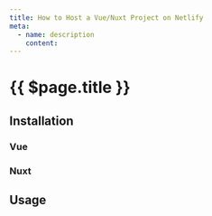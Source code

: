 ```yaml
---
title: How to Host a Vue/Nuxt Project on Netlify
meta:
  - name: description
    content: 
---
```


# {{ $page.title }}

<start-tutorial topic="netlify"/>

## Installation

### Vue

### Nuxt

## Usage
